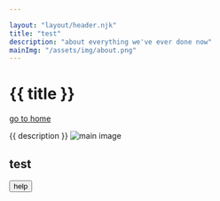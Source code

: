 ```yaml
---

layout: "layout/header.njk"
title: "test"
description: "about everything we've ever done now"
mainImg: "/assets/img/about.png"
---
```

# {{ title }}
<a class="link" href="/">go to home</a>

{{ description }}
<img src={{mainImg}} alt="main image" />
## test

<button>help</button>

